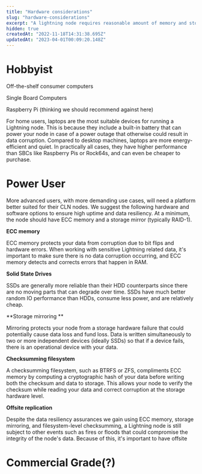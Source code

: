 ```yaml
---
title: "Hardware considerations"
slug: "hardware-considerations"
excerpt: "A lightning node requires reasonable amount of memory and storage. Learn what's suitable for your scenario."
hidden: true
createdAt: "2022-11-18T14:31:38.695Z"
updatedAt: "2023-04-01T00:09:20.148Z"
---
```

# Hobbyist

Off-the-shelf consumer computers

Single Board Computers

Raspberry Pi (thinking we should recommend against here)

For home users, laptops are the most suitable devices for running a Lightning node. This is because they include a built-in battery that can power your node in case of a power outage that otherwise could result in data corruption. Compared to desktop machines, laptops are more energy-efficient and quiet. In practically all cases, they have higher performance than SBCs like Raspberry Pis or Rock64s, and can even be cheaper to purchase. 

# Power User

More advanced users, with more demanding use cases, will need a platform better suited for their CLN nodes. We suggest the following hardware and software options to ensure high uptime and data resiliency. At a minimum, the node should have ECC memory and a storage mirror (typically RAID-1).

**ECC memory**

ECC memory protects your data from corruption due to bit flips and hardware errors. When working with sensitive Lightning related data, it's important to make sure there is no data corruption occurring, and ECC memory detects and corrects errors that happen in RAM.

**Solid State Drives**

SSDs are generally more reliable than their HDD counterparts since there are no moving parts that can degrade over time. SSDs have much better random IO performance than HDDs, consume less power, and are relatively cheap. 

**Storage mirroring **

Mirroring protects your node from a storage hardware failure that could potentially cause data loss and fund loss. Data is written simultaneously to two or more independent devices (ideally SSDs) so that if a device fails, there is an operational device with your data. 

**Checksumming filesystem**

A checksumming filesystem, such as BTRFS or ZFS, compliments ECC memory by computing a cryptographic hash of your data before writing both the checksum and data to storage. This allows your node to verify the checksum while reading your data and correct corruption at the storage hardware level. 

**Offsite replication**

Despite the data resiliency assurances we gain using ECC memory, storage mirroring, and filesystem-level checksumming, a Lightning node is still subject to other events such as fires or floods that could compromise the integrity of the node's data. Because of this, it's important to have offsite 

# Commercial Grade(?)